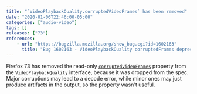 ```yaml
---
title: "`VideoPlaybackQuality.corruptedVideoFrames` has been removed"
date: "2020-01-06T22:46:00-05:00"
categories: ["audio-video"]
tags: []
releases: ["73"]
references:
    - url: "https://bugzilla.mozilla.org/show_bug.cgi?id=1602163"
      title: "Bug 1602163 - VideoPlaybackQuality corruptedFrames deprecated"
---
```

Firefox 73 has removed the read-only [`corruptedVideoFrames`](https://developer.mozilla.org/docs/Web/API/VideoPlaybackQuality/corruptedVideoFrames) property from the `VideoPlaybackQuality` interface, because it was dropped from the spec. Major corruptions may lead to a decode error, while minor ones may just produce artifacts in the output, so the property wasn't useful.
